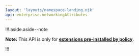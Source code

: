 ```yaml
---
layout: 'layouts/namespace-landing.njk'
api: enterprise.networkingAttributes
---
```


!!!.aside.aside--note

**Note:** This API is only for **[extensions pre-installed by policy][1]**.

!!!

[1]: https://support.google.com/chrome/a/answer/1375694?hl=en